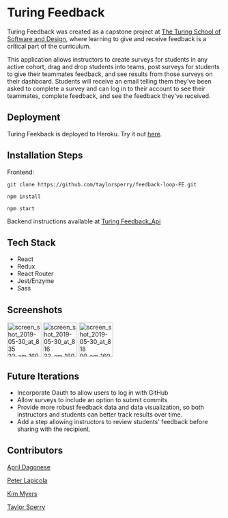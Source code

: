 # Turing Feedback

Turing Feedback was created as a capstone project at [The Turing School of Software and Design](https://turing.io/), where learning to give and receive feedback is a critical part of the curriculum. 

This application allows instructors to create surveys for students in any active cohort, drag and drop students into teams, post surveys for students to give their teammates feedback, and see results from those surveys on their dashboard. Students will receive an email telling them they've been asked to complete a survey and can log in to their account to see their teammates, complete feedback, and see the feedback they've received. 

## Deployment

Turing Feekback is deployed to Heroku. Try it out [here](https://turing-feedback-loop.herokuapp.com/). 

## Installation Steps

Frontend: 

```git clone https://github.com/taylorsperry/feedback-loop-FE.git```

```npm install```

```npm start```

Backend instructions available at [Turing Feedback_Api](https://github.com/aprildagonese/feedback_api#getting-started) 

## Tech Stack 

- React
- Redux
- React Router
- Jest/Enzyme
- Sass

## Screenshots

<img width="80" alt="screen_shot_2019-05-30_at_8 35 22_am_160" src="https://user-images.githubusercontent.com/43555476/58640415-42ed0880-82b6-11e9-8eb8-706ffb2131a2.png">
<img width="80" alt="screen_shot_2019-05-30_at_8 16 33_am_160" src="https://user-images.githubusercontent.com/43555476/58640449-526c5180-82b6-11e9-9586-4a0e6f890c2b.png">
<img width="80" alt="screen_shot_2019-05-30_at_8 18 00_am_160" src="https://user-images.githubusercontent.com/43555476/58640460-5ac48c80-82b6-11e9-9629-3766cb49de41.png">

## Future Iterations

- Incorporate Oauth to allow users to log in with GitHub
- Allow surveys to include an option to submit commits
- Provide more robust feedback data and data visualization, so both instructors and students can better track results over time.
- Add a step allowing instructors to review students' feedback before sharing with the recipient.

## Contributors

[April Dagonese](https://github.com/aprildagonese)

[Peter Lapicola](https://github.com/plapicola)

[Kim Myers](https://github.com/kimmichurri)

[Taylor Sperry](https://github.com/taylorsperry)

